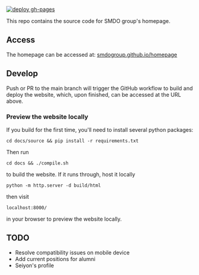 [![deploy gh-pages](https://github.com/smdogroup/smdo-homepage/actions/workflows/deploy.yml/badge.svg)](https://github.com/smdogroup/smdo-homepage/actions/workflows/deploy.yml)

This repo contains the source code for SMDO group's homepage.

## Access
The homepage can be accessed at: [smdogroup.github.io/homepage](https://smdogroup.github.io/homepage)



## Develop
Push or PR to the main branch will trigger the GitHub workflow to build and
deploy the website, which, upon finished, can be accessed at the URL above.


### Preview the website locally
If you build for the first time, you'll need to install several python packages:
```
cd docs/source && pip install -r requirements.txt
```
Then run
```
cd docs && ./compile.sh
```
to build the website.
If it runs through, host it locally
```
python -m http.server -d build/html
```
then visit
```
localhost:8000/
```
in your browser to preview the website locally.


## TODO
- Resolve compatibility issues on mobile device
- Add current positions for alumni
- Seiyon's profile
